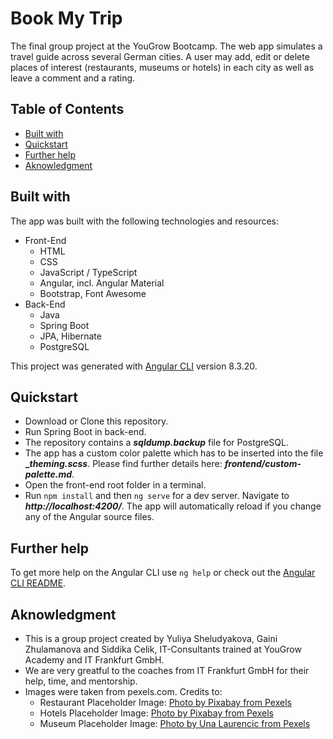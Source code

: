 # Book My Trip

The final group project at the YouGrow Bootcamp. The web app simulates a travel guide across several German cities. A user may add, edit or delete places of interest (restaurants, museums or hotels) in each city as well as leave a comment and a rating.

## Table of Contents

* [Built with](#built-with)
* [Quickstart](#quickstart)
* [Further help](#further-help)
* [Aknowledgment](#aknowledgment)

## Built with

The app was built with the following technologies and resources:
* Front-End
  - HTML
  - CSS
  - JavaScript / TypeScript
  - Angular, incl. Angular Material
  - Bootstrap, Font Awesome
* Back-End
  - Java
  - Spring Boot
  - JPA, Hibernate
  - PostgreSQL

This project was generated with [Angular CLI](https://github.com/angular/angular-cli) version 8.3.20.

## Quickstart

* Download or Clone this repository.
* Run Spring Boot in back-end.
* The repository contains a **_sqldump.backup_** file for PostgreSQL.
* The app has a custom color palette which has to be inserted into the file **__theming.scss_**. Please find further details here: **_frontend/custom-palette.md_**.
* Open the front-end root folder in a terminal.
* Run `npm install` and then `ng serve` for a dev server. Navigate to **_http://localhost:4200/_**. The app will automatically reload if you change any of the Angular source files.

## Further help

To get more help on the Angular CLI use `ng help` or check out the [Angular CLI README](https://github.com/angular/angular-cli/blob/master/README.md).

## Aknowledgment

* This is a group project created by Yuliya Sheludyakova, Gaini Zhulamanova and Siddika Celik, IT-Consultants trained at YouGrow Academy and IT Frankfurt GmbH.
* We are very greatful to the coaches from IT Frankfurt GmbH for their help, time, and mentorship.
* Images were taken from pexels.com. Credits to: 
  - Restaurant Placeholder Image: [Photo by Pixabay from Pexels](https://www.pexels.com/photo/blur-breakfast-chef-cooking-262978/)
  - Hotels Placeholder Image: [Photo by Pixabay from Pexels](https://www.pexels.com/photo/alone-bed-bedroom-blur-271897/)
  - Museum Placeholder Image: [Photo by Una Laurencic from Pexels](https://www.pexels.com/photo/red-art-relaxation-girl-20967/)
